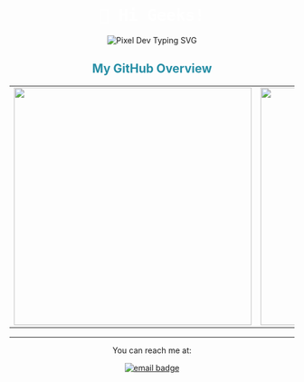 <h1 align="center" style="color: white; font-family: 'Share Tech Mono', monospace;">
  🤖 Hi Geeks!
</h1>

<p align="center">
  <img src="https://readme-typing-svg.demolab.com?font=Press+Start+2P&size=14&pause=1000&color=278EA5&center=true&vCenter=true&width=600&lines=Web+%26+Mobile+Developer+and+Linux+Lover" alt="Pixel Dev Typing SVG" />
</p>

<h2 align="center" style="color:#278EA5;">My GitHub Overview</h2>

<table align="center" cellspacing="0" cellpadding="0">
  <tr>
    <td>
      <img src="https://github-readme-stats.vercel.app/api?username=FunnyVazoniaina&show_icons=true&hide_border=true&theme=transparent&include_all_commits=true&count_private=true&title_color=278EA5&text_color=FFFFFF&icon_color=278EA5" width="420" />
    </td>
    <td>
      <img src="https://github-readme-stats.vercel.app/api/top-langs/?username=FunnyVazoniaina&layout=compact&hide_border=true&theme=transparent&title_color=278EA5&text_color=FFFFFF&icon_color=278EA5" width="420" />
    </td>
  </tr>
</table>

---

<p align="center">
  You can reach me at:
</p>

<p align="center">
  <a href="mailto:vazoniaina@proton.me">
    <img src="https://img.shields.io/badge/vazoniaina@proton.me-278EA5?style=flat-square&labelColor=20232a&color=278EA5" alt="email badge" />
  </a>
</p>
